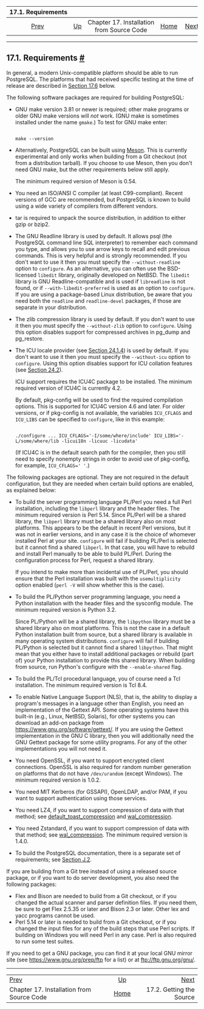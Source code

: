 <!--?xml version="1.0" encoding="UTF-8" standalone="no"?-->

|                           17.1. Requirements                           |                                                                     |                                           |                                                       |                                                            |
| :--------------------------------------------------------------------: | :------------------------------------------------------------------ | :---------------------------------------: | ----------------------------------------------------: | ---------------------------------------------------------: |
| [Prev](installation.html "Chapter 17. Installation from Source Code")  | [Up](installation.html "Chapter 17. Installation from Source Code") | Chapter 17. Installation from Source Code | [Home](index.html "PostgreSQL 17devel Documentation") |  [Next](install-getsource.html "17.2. Getting the Source") |

***

## 17.1. Requirements [#](#INSTALL-REQUIREMENTS)

In general, a modern Unix-compatible platform should be able to run PostgreSQL. The platforms that had received specific testing at the time of release are described in [Section 17.6](supported-platforms.html "17.6. Supported Platforms") below.

The following software packages are required for building PostgreSQL:

*   GNU make version 3.81 or newer is required; other make programs or older GNU make versions will *not* work. (GNU make is sometimes installed under the name `gmake`.) To test for GNU make enter:

    ```

    make --version
    ```

*   Alternatively, PostgreSQL can be built using [Meson](https://mesonbuild.com/). This is currently experimental and only works when building from a Git checkout (not from a distribution tarball). If you choose to use Meson, then you don't need GNU make, but the other requirements below still apply.

    The minimum required version of Meson is 0.54.

*   You need an ISO/ANSI C compiler (at least C99-compliant). Recent versions of GCC are recommended, but PostgreSQL is known to build using a wide variety of compilers from different vendors.

*   tar is required to unpack the source distribution, in addition to either gzip or bzip2.

*   The GNU Readline library is used by default. It allows psql (the PostgreSQL command line SQL interpreter) to remember each command you type, and allows you to use arrow keys to recall and edit previous commands. This is very helpful and is strongly recommended. If you don't want to use it then you must specify the `--without-readline` option to `configure`. As an alternative, you can often use the BSD-licensed `libedit` library, originally developed on NetBSD. The `libedit` library is GNU Readline-compatible and is used if `libreadline` is not found, or if `--with-libedit-preferred` is used as an option to `configure`. If you are using a package-based Linux distribution, be aware that you need both the `readline` and `readline-devel` packages, if those are separate in your distribution.

*   The zlib compression library is used by default. If you don't want to use it then you must specify the `--without-zlib` option to `configure`. Using this option disables support for compressed archives in pg\_dump and pg\_restore.

*   The ICU locale provider (see [Section 24.1.4](locale.html#LOCALE-PROVIDERS "24.1.4. Locale Providers")) is used by default. If you don't want to use it then you must specify the `--without-icu` option to `configure`. Using this option disables support for ICU collation features (see [Section 24.2](collation.html "24.2. Collation Support")).

    ICU support requires the ICU4C package to be installed. The minimum required version of ICU4C is currently 4.2.

    By default, pkg-config will be used to find the required compilation options. This is supported for ICU4C version 4.6 and later. For older versions, or if pkg-config is not available, the variables `ICU_CFLAGS` and `ICU_LIBS` can be specified to `configure`, like in this example:

    ```

    ./configure ... ICU_CFLAGS='-I/some/where/include' ICU_LIBS='-L/some/where/lib -licui18n -licuuc -licudata'
    ```

    (If ICU4C is in the default search path for the compiler, then you still need to specify nonempty strings in order to avoid use of pkg-config, for example, `ICU_CFLAGS=' '`.)

The following packages are optional. They are not required in the default configuration, but they are needed when certain build options are enabled, as explained below:

*   To build the server programming language PL/Perl you need a full Perl installation, including the `libperl` library and the header files. The minimum required version is Perl 5.14. Since PL/Perl will be a shared library, the `libperl` library must be a shared library also on most platforms. This appears to be the default in recent Perl versions, but it was not in earlier versions, and in any case it is the choice of whomever installed Perl at your site. `configure` will fail if building PL/Perl is selected but it cannot find a shared `libperl`. In that case, you will have to rebuild and install Perl manually to be able to build PL/Perl. During the configuration process for Perl, request a shared library.

    If you intend to make more than incidental use of PL/Perl, you should ensure that the Perl installation was built with the `usemultiplicity` option enabled (`perl -V` will show whether this is the case).

*   To build the PL/Python server programming language, you need a Python installation with the header files and the sysconfig module. The minimum required version is Python 3.2.

    Since PL/Python will be a shared library, the `libpython` library must be a shared library also on most platforms. This is not the case in a default Python installation built from source, but a shared library is available in many operating system distributions. `configure` will fail if building PL/Python is selected but it cannot find a shared `libpython`. That might mean that you either have to install additional packages or rebuild (part of) your Python installation to provide this shared library. When building from source, run Python's configure with the `--enable-shared` flag.

*   To build the PL/Tcl procedural language, you of course need a Tcl installation. The minimum required version is Tcl 8.4.

*   To enable Native Language Support (NLS), that is, the ability to display a program's messages in a language other than English, you need an implementation of the Gettext API. Some operating systems have this built-in (e.g., Linux, NetBSD, Solaris), for other systems you can download an add-on package from <https://www.gnu.org/software/gettext/>. If you are using the Gettext implementation in the GNU C library, then you will additionally need the GNU Gettext package for some utility programs. For any of the other implementations you will not need it.

*   You need OpenSSL, if you want to support encrypted client connections. OpenSSL is also required for random number generation on platforms that do not have `/dev/urandom` (except Windows). The minimum required version is 1.0.2.

*   You need MIT Kerberos (for GSSAPI), OpenLDAP, and/or PAM, if you want to support authentication using those services.

*   You need LZ4, if you want to support compression of data with that method; see [default\_toast\_compression](runtime-config-client.html#GUC-DEFAULT-TOAST-COMPRESSION) and [wal\_compression](runtime-config-wal.html#GUC-WAL-COMPRESSION).

*   You need Zstandard, if you want to support compression of data with that method; see [wal\_compression](runtime-config-wal.html#GUC-WAL-COMPRESSION). The minimum required version is 1.4.0.

*   To build the PostgreSQL documentation, there is a separate set of requirements; see [Section J.2](docguide-toolsets.html "J.2. Tool Sets").

If you are building from a Git tree instead of using a released source package, or if you want to do server development, you also need the following packages:

*   Flex and Bison are needed to build from a Git checkout, or if you changed the actual scanner and parser definition files. If you need them, be sure to get Flex 2.5.35 or later and Bison 2.3 or later. Other lex and yacc programs cannot be used.
*   Perl 5.14 or later is needed to build from a Git checkout, or if you changed the input files for any of the build steps that use Perl scripts. If building on Windows you will need Perl in any case. Perl is also required to run some test suites.

If you need to get a GNU package, you can find it at your local GNU mirror site (see <https://www.gnu.org/prep/ftp> for a list) or at <ftp://ftp.gnu.org/gnu/>.

***

|                                                                        |                                                                     |                                                            |
| :--------------------------------------------------------------------- | :-----------------------------------------------------------------: | ---------------------------------------------------------: |
| [Prev](installation.html "Chapter 17. Installation from Source Code")  | [Up](installation.html "Chapter 17. Installation from Source Code") |  [Next](install-getsource.html "17.2. Getting the Source") |
| Chapter 17. Installation from Source Code                              |        [Home](index.html "PostgreSQL 17devel Documentation")        |                                   17.2. Getting the Source |
